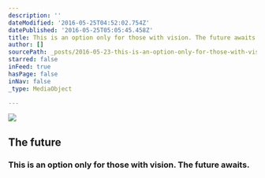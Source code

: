 ```yaml
---
description: ''
dateModified: '2016-05-25T04:52:02.754Z'
datePublished: '2016-05-25T05:05:45.458Z'
title: This is an option only for those with vision. The future awaits.
author: []
sourcePath: _posts/2016-05-23-this-is-an-option-only-for-those-with-vision-the-future-awa.md
starred: false
inFeed: true
hasPage: false
inNav: false
_type: MediaObject

---
```

<article style=""><img src="https://the-grid-user-content.s3-us-west-2.amazonaws.com/73c0e8bd-de24-4d5b-82f0-b3cabd1176f5.jpg" /><h1>The future</h1></article>

### This is an option only for those with vision. The future awaits.